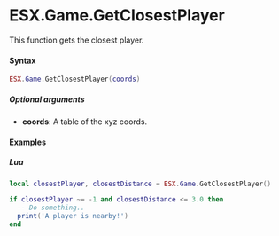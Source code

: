 # ESX.Game.GetClosestPlayer

This function gets the closest player.

#### Syntax

```lua
ESX.Game.GetClosestPlayer(coords)
```

##### Optional arguments
- **coords**: A table of the xyz coords.

#### Examples

##### Lua
```lua
local closestPlayer, closestDistance = ESX.Game.GetClosestPlayer()

if closestPlayer ~= -1 and closestDistance <= 3.0 then
  -- Do something..
  print('A player is nearby!')
end
```

